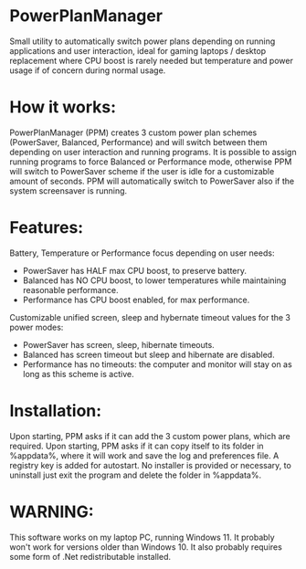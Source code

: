 # PowerPlanManager
Small utility to automatically switch power plans depending on running applications and user interaction, ideal for gaming laptops / desktop replacement where CPU boost is rarely needed but temperature and power usage if of concern during normal usage.

# How it works:
PowerPlanManager (PPM) creates 3 custom power plan schemes (PowerSaver, Balanced, Performance) and will switch between them depending on user interaction and running programs.
It is possible to assign running programs to force Balanced or Performance mode, otherwise PPM will switch to PowerSaver scheme if the user is idle for a customizable amount of seconds.
PPM will automatically switch to PowerSaver also if the system screensaver is running.

# Features:
Battery, Temperature or Performance focus depending on user needs:
- PowerSaver has HALF max CPU boost, to preserve battery.
- Balanced has NO CPU boost, to lower temperatures while maintaining reasonable performance.
- Performance has CPU boost enabled, for max performance.

Customizable unified screen, sleep and hybernate timeout values for the 3 power modes:
- PowerSaver has screen, sleep, hibernate timeouts.
- Balanced has screen timeout but sleep and hibernate are disabled.
- Performance has no timeouts: the computer and monitor will stay on as long as this scheme is active.

# Installation:
Upon starting, PPM asks if it can add the 3 custom power plans, which are required.
Upon starting, PPM asks if it can copy itself to its folder in %appdata%, where it will work and save the log and preferences file.
A registry key is added for autostart.
No installer is provided or necessary, to uninstall just exit the program and delete the folder in %appdata%.

# WARNING:
This software works on my laptop PC, running Windows 11. It probably won't work for versions older than Windows 10. 
It also probably requires some form of .Net redistributable installed.
